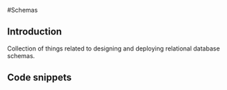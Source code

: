 #Schemas

## Introduction

Collection of things related to designing and deploying relational database schemas.



## Code snippets

